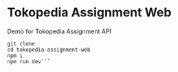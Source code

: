 # Tokopedia Assignment Web
Demo for Tokopedia Assignment API
```
git clone
cd tokopedia-assignment-web
npm i
npm run dev```